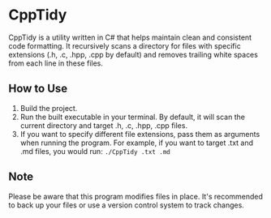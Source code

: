 # CppTidy

CppTidy is a utility written in C# that helps maintain clean and consistent code formatting. It recursively scans a directory for files with specific extensions (.h, .c, .hpp, .cpp by default) and removes trailing white spaces from each line in these files.

## How to Use

1. Build the project.
2. Run the built executable in your terminal. By default, it will scan the current directory and target .h, .c, .hpp, .cpp files.
3. If you want to specify different file extensions, pass them as arguments when running the program. For example, if you want to target .txt and .md files, you would run: `./CppTidy .txt .md`

## Note

Please be aware that this program modifies files in place. It's recommended to back up your files or use a version control system to track changes.
